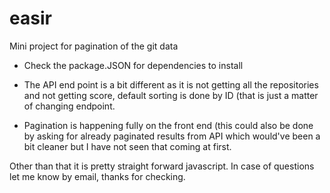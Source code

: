# easir
Mini project for pagination of the git data
- Check the package.JSON for dependencies to install

- The API end point is a bit different as it is not getting all the repositories and not getting score, default sorting is done by ID (that is just a matter of changing endpoint.

- Pagination is happening fully on the front end (this could also be done by asking for already paginated results from API which would've been a bit cleaner but I have not seen that coming at first.

Other than that it is pretty straight forward javascript.
In case of questions let me know by email, thanks for checking.
